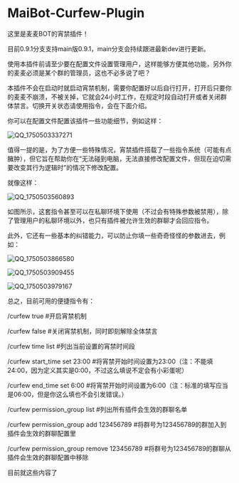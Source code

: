 # MaiBot-Curfew-Plugin

这里是麦麦BOT的宵禁插件！

目前0.9.1分支支持main版0.9.1，main分支会持续跟进最新dev进行更新。

使用本插件前请至少要在配置文件设置管理用户，这样能够方便其他功能，另外你的麦麦必须是某个群的管理员，这也不必多说了吧？

本插件不会在启动时就启动宵禁机制，需要你配置好以后自行打开，打开后只要你的麦麦不崩溃，不被关掉，它就会24小时工作，在规定时段自动打开或者关闭群体禁言。切换开关状态请使用指令，会在下面介绍。

你可以在配置文件配置该插件一些功能细节，例如这样：

![QQ_1750503337271](https://github.com/user-attachments/assets/4c2b257f-401f-4608-80b2-3a3691ef00dd)

值得一提的是，为了方便一些特殊情况，宵禁插件搭载了一些指令系统（可能有点臃肿），但它旨在帮助你在“无法碰到电脑，无法直接修改配置文件，但现在迫切需要改变其行为逻辑时”的情况下修改配置。

就像这样：

![QQ_1750503560893](https://github.com/user-attachments/assets/58a3e82c-9e70-43f2-971f-6447e7d48c88)

如图所示，这套指令甚至可以在私聊环境下使用（不过会有特殊参数被禁用），除了管理用户的私聊环境以外，也只有插件被允许生效的群聊才会回应指令。

此外，它还有一些基本的纠错能力，可以防止你填一些奇奇怪怪的参数进去，例如：

![QQ_1750503866580](https://github.com/user-attachments/assets/62cc5c7d-b202-4821-a682-4d4086e8a7fb)

![QQ_1750503909455](https://github.com/user-attachments/assets/aa2ddd68-1c08-4750-bab9-8efaf1ea8dd0)

![QQ_1750503979167](https://github.com/user-attachments/assets/1b031182-b884-4bec-b047-c0358bdc969d)

总之，目前可用的便捷指令有：

/curfew true    #开启宵禁机制

/curfew false   #关闭宵禁机制，同时即刻解除全体禁言

/curfew time list   #列出当前设置的宵禁时间段

/curfew start_time set 23:00   #将宵禁开始时间设置为23:00（注：不能填24:00，因为定义其实是0:00，不过这么填说不定会有小彩蛋呢）

/curfew end_time set 6:00   #将宵禁开始时间设置为6:00（注：标准的填写应当是06:00，但是你这么填也不会引发错误。）

/curfew permission_group list   #列出所有插件会生效的群聊名单

/curfew permission_group add 123456789   #将群号为123456789的群加入到插件会生效的群聊配置里

/curfew permission_group remove 123456789   #将群号为123456789的群聊从插件会生效的群聊配置中移除

目前就这些内容了
